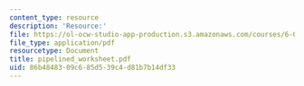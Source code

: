 ```yaml
---
content_type: resource
description: 'Resource:'
file: https://ol-ocw-studio-app-production.s3.amazonaws.com/courses/6-004-computation-structures-spring-2017/86b4848309c685d539c4d81b7b14df33_pipelined_worksheet.pdf
file_type: application/pdf
resourcetype: Document
title: pipelined_worksheet.pdf
uid: 86b48483-09c6-85d5-39c4-d81b7b14df33
---
```


